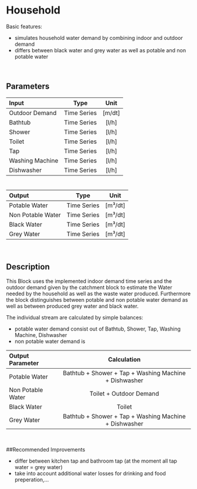 # Household

Basic features:

 - simulates household water demand by combining indoor and outdoor demand
 - differs between black water and grey water as well as potable and non potable water
 
<br>

## Parameters 



| Input  | Type  |  Unit  |
| :------------ |:---------------:| :-----:|	
| Outdoor Demand      | Time Series | [m/dt] |
| 	Bathtub | Time Series  |   [l/h] |
| Shower      | Time Series | [l/h] |
| 	Toilet | Time Series  |   [l/h] |
| Tap      | Time Series | [l/h] |
| 	Washing Machine | Time Series  |   [l/h] |
| 	Dishwasher  | Time Series  |   [l/h] |

# 

|Output  | Type  |  Unit  |
| :------------ |:---------------:| :-----:|
|    Potable Water  | Time Series |  [m³/dt]
|    Non Potable Water |    Time Series     |  [m³/dt]  |
|    Black Water   | Time Series |  [m³/dt]
|    Grey Water    |    Time Series     |  [m³/dt]  |



<br>

## Description 

This Block uses the implemented indoor demand time series and the outdoor demand given by the catchment block to estimate the Water needed by the household as well as the waste water produced. Furthermore the block distinguishes between potable and non potable water demand as well as between produced grey water and black water.

The individual stream are calculated by simple balances:

- potable water demand consist out of Bathtub, Shower, Tap, Washing Machine, Dishwasher 
- non potable water demand is 

|Output Parameter  | Calculation  | 
| :------------ |:---------------:| 
|    Potable Water    | Bathtub + Shower + Tap + Washing Machine + Dishwasher | 
|    Non Potable Water   |    Toilet + Outdoor Demand     | 
|    Black Water   | Toilet |  
|    Grey Water    |    Bathtub + Shower + Tap + Washing Machine + Dishwasher     | 


<br>

##Recommended Improvements

- differ between kitchen tap and bathroom tap (at the moment all tap water = grey water)
- take into account additional water losses for drinking and food preperation,...